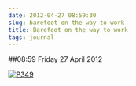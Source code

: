 ```yaml
---
date: 2012-04-27 08:59:30
slug: barefoot-on-the-way-to-work
title: Barefoot on the way to work
tags: journal
---
```


##08:59 Friday 27 April 2012

[![P349](http://getfile5.posterous.com/getfile/files.posterous.com/thunderrabbit/gHfxFdnizwcmJJEqIhFczftECFCHCFqnnckHoqpCsbDmrasaxEuGldwDmHho/p349.jpg.scaled500.jpg)](http://getfile2.posterous.com/getfile/files.posterous.com/thunderrabbit/gHfxFdnizwcmJJEqIhFczftECFCHCFqnnckHoqpCsbDmrasaxEuGldwDmHho/p349.jpg.scaled1000.jpg)
